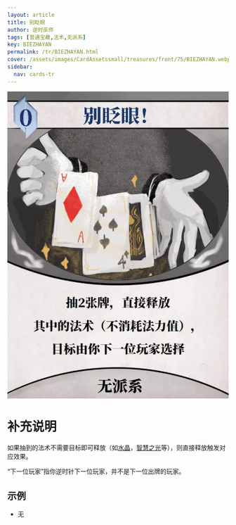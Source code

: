 ```yaml
---
layout: article
title: 别眨眼
author: 逆时巫师
tags: [普通宝藏,法术,无派系]
key: BIEZHAYAN
permalink: /tr/BIEZHAYAN.html
cover: /assets/images/CardAssetssmall/treasures/front/75/BIEZHAYAN.webp
sidebar:
  nav: cards-tr
---
```

![](/assets/images/CardAssets/treasures/front/75/BIEZHAYAN.webp)

# 补充说明
如果抽到的法术不需要目标即可释放（如[水晶](/tr/SHUIJING.html)，[智慧之光](/tr/ZHIHUIZHIGUANG.html)等），则直接释放触发对应效果。

“下一位玩家”指你逆时针下一位玩家，并不是下一位出牌的玩家。
## 示例
* 无